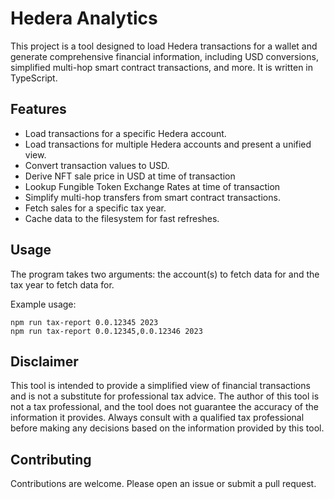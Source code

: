 # Hedera Analytics

This project is a tool designed to load Hedera transactions for a wallet and generate comprehensive financial information, including USD conversions, simplified multi-hop smart contract transactions, and more. It is written in TypeScript.

## Features

- Load transactions for a specific Hedera account.
- Load transactions for multiple Hedera accounts and present a unified view.
- Convert transaction values to USD.
- Derive NFT sale price in USD at time of transaction
- Lookup Fungible Token Exchange Rates at time of transaction
- Simplify multi-hop transfers from smart contract transactions.
- Fetch sales for a specific tax year.
- Cache data to the filesystem for fast refreshes.

## Usage

The program takes two arguments: the account(s) to fetch data for and the tax year to fetch data for.

Example usage:

```
npm run tax-report 0.0.12345 2023
npm run tax-report 0.0.12345,0.0.12346 2023
```

## Disclaimer

This tool is intended to provide a simplified view of financial transactions and is not a substitute for professional tax advice. The author of this tool is not a tax professional, and the tool does not guarantee the accuracy of the information it provides. Always consult with a qualified tax professional before making any decisions based on the information provided by this tool.

## Contributing

Contributions are welcome. Please open an issue or submit a pull request.


